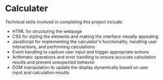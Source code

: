 # Calculater

Technical skills involved in completing this project include:

- HTML for structuring the webpage
- CSS for styling the elements and making the interface visually appealing
- JavaScript for implementing the calculator's functionality, handling user interactions, and performing calculations
- Event handling to capture user input and trigger appropriate actions
- Arithmetic operations and error handling to ensure accurate calculation results and prevent unexpected behavior
- DOM manipulation to update the display dynamically based on user input and calculation results.
